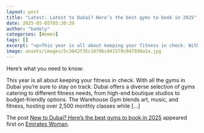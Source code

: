 ```yaml
---
layout: post
title: "Latest: Latest to Dubai? Here’s the best gyms to book in 2025"
date: 2025-05-05T05:30:29
author: "badely"
categories: [Women]
tags: []
excerpt: "<p>This year is all about keeping your fitness in check. With all the gyms in Dubai you’re sure to stay on track. Dubai offers a diverse selection of "
image: assets/images/5c3842f35c1879bc841579c947938a1a.jpg
---
```


Here’s what you need to know: <p>This year is all about keeping your fitness in check. With all the gyms in Dubai you’re sure to stay on track. Dubai offers a diverse selection of gyms catering to different fitness needs, from high-end boutique studios to budget-friendly options. The Warehouse Gym blends art, music, and fitness, hosting over 2,500 monthly classes while [&#8230;]</p>
<p>The post <a href="https://emirateswoman.com/new-to-dubai-heres-the-best-gyms-to-book-in-2025/" rel="nofollow">New to Dubai? Here&#8217;s the best gyms to book in 2025</a> appeared first on <a href="https://emirateswoman.com" rel="nofollow">Emirates Woman</a>.</p>

